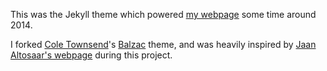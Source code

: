 This was the Jekyll theme which powered [my webpage](http://crawford.io) some time around 2014. 

I forked [Cole Townsend](http://coletownsend.com)'s [Balzac](https://github.com/ColeTownsend/Balzac-for-Jekyll) theme, and was heavily inspired by [Jaan Altosaar's webpage](https://jaan.io) during this project. 
